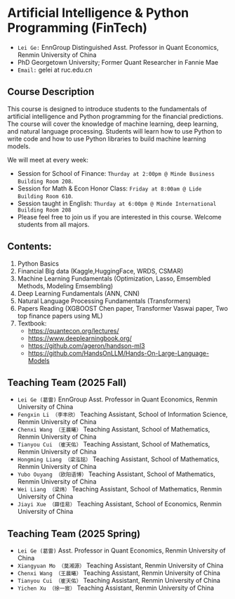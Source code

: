 # Artificial Intelligence & Python Programming (FinTech)
- `Lei Ge:` EnnGroup Distinguished Asst. Professor in Quant Economics, Renmin University of China
-  PhD Georgetown University; Former Quant Researcher in Fannie Mae
- `Email:` gelei at ruc.edu.cn

## Course Description
This course is designed to introduce students to the fundamentals of artificial intelligence and Python programming for the financial predictions. The course will cover the knowledge of machine learning, deep learning, and natural language processing. Students will learn how to use Python to write code and how to use Python libraries to build machine learning models. 

We will meet at every week:
-  Session for School of Finance: `Thurday at 2:00pm @ Minde Business Building Room 208`.
-  Session for Math & Econ Honor Class:  `Friday at 8:00am @ Lide Building Room 610`.
-  Session taught in English: `Thurday at 6:00pm @ Minde International Building Room 208`
-  Please feel free to join us if you are interested in this course. Welcome students from all majors.

## Contents:
1. Python Basics 
2. Financial Big data (Kaggle,HuggingFace, WRDS, CSMAR)
3. Machine Learning Fundamentals (Optimization, Lasso, Emsembled Methods, Modeling Emsembling)
4. Deep Learning Fundamentals (ANN, CNN)
5. Natural Language Processing Fundamentals (Transformers)
6. Papers Reading (XGBOOST Chen paper, Transformer Vaswai paper, Two top finance papers using ML)
7. Textbook:
   - https://quantecon.org/lectures/
   - https://www.deeplearningbook.org/
   - https://github.com/ageron/handson-ml3
   - https://github.com/HandsOnLLM/Hands-On-Large-Language-Models



## Teaching Team (2025 Fall)
- `Lei Ge (葛雷)` EnnGroup Asst. Professor in Quant Economics, Renmin University of China
- `Fengxin Li （李丰欣）` Teaching Assistant, School of Information Science, Renmin University of China
- `Chenxi Wang （王晨曦）` Teaching Assistant, School of Mathematics, Renmin University of China
- `Tianyou Cui （崔天佑）` Teaching Assistant, School of Mathematics, Renmin University of China
- `Hongming Liang （梁泓铭）` Teaching Assistant, School of Mathematics, Renmin University of China
- `Yubo Ouyang （欧阳语博）` Teaching Assistant, School of Mathematics, Renmin University of China
- `Wei Liang （梁炜）` Teaching Assistant, School of Mathematics, Renmin University of China
- `Jiayi Xue （薛佳易）` Teaching Assistant, School of Economics, Renmin University of China



## Teaching Team (2025 Spring)
- `Lei Ge (葛雷)` Asst. Professor in Quant Economics, Renmin University of China
- `Xiangyuan Mo （莫湘源）`  Teaching Assistant, Renmin University of China
- `Chenxi Wang （王晨曦）` Teaching Assistant, Renmin University of China
- `Tianyou Cui （崔天佑）` Teaching Assistant, Renmin University of China
- `Yichen Xu （徐一宸）` Teaching Assistant, Renmin University of China





